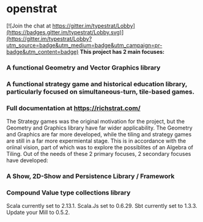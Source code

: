 <html>
<head>
<link rel="stylesheet" type="text/css" href="Documentation.css">  
</head>
<body>
<h1>openstrat</h1>

[![Join the chat at https://gitter.im/typestrat/Lobby](https://badges.gitter.im/typestrat/Lobby.svg)](https://gitter.im/typestrat/Lobby?utm_source=badge&utm_medium=badge&utm_campaign=pr-badge&utm_content=badge)
<b>This project has 2 main focuses:</b>

<h3>A functional Geometry and Vector Graphics library</h3>
<h3>A functional strategy game and historical education library, particularly focused on simultaneous-turn, tile-based games.</h3>

<h3>Full documentation at <a href="https://richstrat.com/Documentation/">https://richstrat.com/</a></h3>

The Strategy games was the original motivation for the project, but the Geometry and Graphics library have far wider applicability. The Geometry and Graphics are far more developed, while the tiling and strategy games are still in a far more expermiental stage. This is in accordance with the oriinal vision, part of which was to explore the possiblites of an Algebra of Tiling. Out of the needs of these 2 primary focuses, 2 secondary focuses have developed:

<h3>A Show, 2D-Show and Persistence Library / Framework</h3>
<h3> Compound Value type collections library</h3>

<p>Scala currently set to 2.13.1. Scala.Js set to 0.6.29. Sbt currently set to 1.3.3. Update your Mill to 0.5.2.

</body>
</html>
